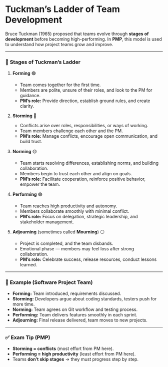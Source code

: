 # **Tuckman’s Ladder of Team Development**

Bruce Tuckman (1965) proposed that teams evolve through **stages of development** before becoming high-performing.
In **PMP**, this model is used to understand how project teams grow and improve.

---

### 🔑 **Stages of Tuckman’s Ladder**

1. **Forming** 🟢

   * Team comes together for the first time.
   * Members are polite, unsure of their roles, and look to the PM for guidance.
   * **PM’s role:** Provide direction, establish ground rules, and create clarity.

2. **Storming** 🔴

   * Conflicts arise over roles, responsibilities, or ways of working.
   * Team members challenge each other and the PM.
   * **PM’s role:** Manage conflicts, encourage open communication, and build trust.

3. **Norming** 🟡

   * Team starts resolving differences, establishing norms, and building collaboration.
   * Members begin to trust each other and align on goals.
   * **PM’s role:** Facilitate cooperation, reinforce positive behavior, empower the team.

4. **Performing** 🟢

   * Team reaches high productivity and autonomy.
   * Members collaborate smoothly with minimal conflict.
   * **PM’s role:** Focus on delegation, strategic leadership, and stakeholder management.

5. **Adjourning** (sometimes called **Mourning**) ⚪

   * Project is completed, and the team disbands.
   * Emotional phase — members may feel loss after strong collaboration.
   * **PM’s role:** Celebrate success, release resources, conduct lessons learned.

---

### 📌 **Example (Software Project Team)**

* **Forming:** Team introduced, requirements discussed.
* **Storming:** Developers argue about coding standards, testers push for more time.
* **Norming:** Team agrees on Git workflow and testing process.
* **Performing:** Team delivers features smoothly in each sprint.
* **Adjourning:** Final release delivered, team moves to new projects.

---

### ✅ **Exam Tip (PMP)**

* **Storming = conflicts** (most effort from PM here).
* **Performing = high productivity** (least effort from PM here).
* Teams **don’t skip stages** → they must progress step by step.